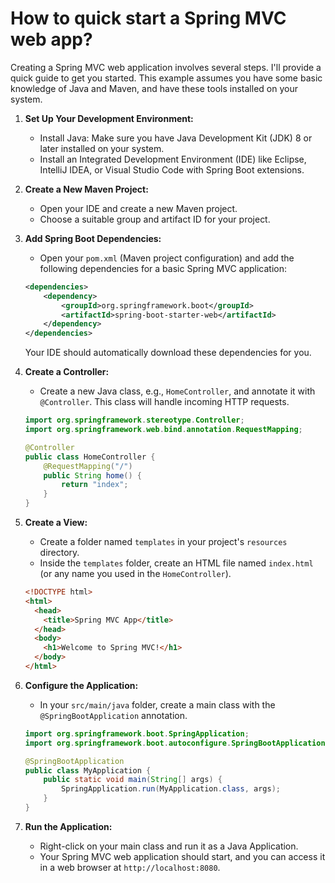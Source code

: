 # How to quick start a Spring MVC web app?

Creating a Spring MVC web application involves several steps. I'll provide a quick guide to get you started. This example assumes you have some basic knowledge of Java and Maven, and have these tools installed on your system.

1. **Set Up Your Development Environment:**

   - Install Java: Make sure you have Java Development Kit (JDK) 8 or later installed on your system.
   - Install an Integrated Development Environment (IDE) like Eclipse, IntelliJ IDEA, or Visual Studio Code with Spring Boot extensions.

2. **Create a New Maven Project:**

   - Open your IDE and create a new Maven project.
   - Choose a suitable group and artifact ID for your project.

3. **Add Spring Boot Dependencies:**

   - Open your `pom.xml` (Maven project configuration) and add the following dependencies for a basic Spring MVC application:

   ```xml
   <dependencies>
       <dependency>
           <groupId>org.springframework.boot</groupId>
           <artifactId>spring-boot-starter-web</artifactId>
       </dependency>
   </dependencies>
   ```

   Your IDE should automatically download these dependencies for you.

4. **Create a Controller:**

   - Create a new Java class, e.g., `HomeController`, and annotate it with `@Controller`. This class will handle incoming HTTP requests.

   ```java
   import org.springframework.stereotype.Controller;
   import org.springframework.web.bind.annotation.RequestMapping;

   @Controller
   public class HomeController {
       @RequestMapping("/")
       public String home() {
           return "index";
       }
   }
   ```

5. **Create a View:**

   - Create a folder named `templates` in your project's `resources` directory.
   - Inside the `templates` folder, create an HTML file named `index.html` (or any name you used in the `HomeController`).

   ```html
   <!DOCTYPE html>
   <html>
     <head>
       <title>Spring MVC App</title>
     </head>
     <body>
       <h1>Welcome to Spring MVC!</h1>
     </body>
   </html>
   ```

6. **Configure the Application:**

   - In your `src/main/java` folder, create a main class with the `@SpringBootApplication` annotation.

   ```java
   import org.springframework.boot.SpringApplication;
   import org.springframework.boot.autoconfigure.SpringBootApplication;

   @SpringBootApplication
   public class MyApplication {
       public static void main(String[] args) {
           SpringApplication.run(MyApplication.class, args);
       }
   }
   ```

7. **Run the Application:**
   - Right-click on your main class and run it as a Java Application.
   - Your Spring MVC web application should start, and you can access it in a web browser at `http://localhost:8080`.
